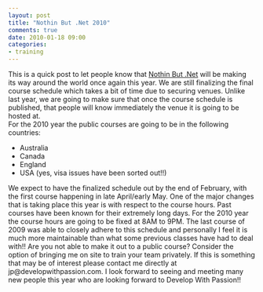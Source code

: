 ```yaml
---
layout: post
title: "Nothin But .Net 2010"
comments: true
date: 2010-01-18 09:00
categories:
- training
---
```


This is a quick post to let people know that [Nothin But .Net](http://www.developwithpassion.com/training.oo) will be making its way around the world once again this year. We are still finalizing the final course schedule which takes a bit of time due to securing venues. Unlike last year, we are going to make sure that once the course schedule is published, that people will know immediately the venue it is going to be hosted at.   
For the 2010 year the public courses are going to be in the following countries:   <ul>   <li>Australia </li>    <li>Canada</li>    <li>England</li>    <li>USA (yes, visa issues have been sorted out!!)     
</li> </ul>  
We expect to have the finalized schedule out by the end of February, with the first course happening in late April/early May.   
One of the major changes that is taking place this year is with respect to the course hours. Past courses have been known for their extremely long days. For the 2010 year the course hours are going to be fixed at 8AM to 9PM. The last course of 2009 was able to closely adhere to this schedule and personally I feel it is much more maintainable than what some previous classes have had to deal with!!   
Are you not able to make it out to a public course? Consider the option of bringing me on site to train your team privately. If this is something that may be of interest please contact me directly at jp@developwithpassion.com.   
I look forward to seeing and meeting many new people this year who are looking forward to Develop With Passion!! 




